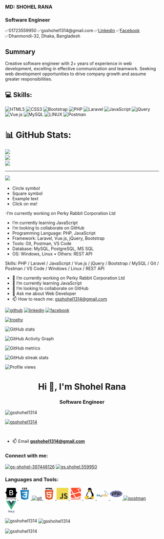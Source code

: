 <h3>MD: SHOHEL RANA</h3>
<h3>Software Engineer</h3>
✅01723559950 ✅gsshohel1314@gmail.com ✅<a href="https://www.linkedin.com/in/gs-shohel-397448126/">Linkedin</a> ✅<a href="https://www.facebook.com/gs.shohel.559950">Facebook</a> ✅Dhanmondi-32, Dhaka, Bangladesh

<br>

<h2>Summary</h2>
Creative software engineer with 2+ years of experience in web development, excelling in effective communication and teamwork. Seeking web development opportunities to drive company growth and assume greater responsibilities.

<br>

## 💻 Skills:
![HTML5](https://img.shields.io/badge/html5-%23E34F26.svg?style=for-the-badge&logo=html5&logoColor=white) ![CSS3](https://img.shields.io/badge/css3-%231572B6.svg?style=for-the-badge&logo=css3&logoColor=white) ![Bootstrap](https://img.shields.io/badge/bootstrap-%23563D7C.svg?style=for-the-badge&logo=bootstrap&logoColor=white) ![PHP](https://img.shields.io/badge/php-%23777BB4.svg?style=for-the-badge&logo=php&logoColor=white) ![Laravel](https://img.shields.io/badge/laravel-%23FF2D20.svg?style=for-the-badge&logo=laravel&logoColor=white) ![JavaScript](https://img.shields.io/badge/javascript-%23323330.svg?style=for-the-badge&logo=javascript&logoColor=%23F7DF1E) ![jQuery](https://img.shields.io/badge/jquery-%230769AD.svg?style=for-the-badge&logo=jquery&logoColor=white) ![Vue.js](https://img.shields.io/badge/vuejs-%2335495e.svg?style=for-the-badge&logo=vuedotjs&logoColor=%234FC08D) ![MySQL](https://img.shields.io/badge/mysql-%2300f.svg?style=for-the-badge&logo=mysql&logoColor=white) ![LINUX](https://img.shields.io/badge/Linux-FCC624?style=for-the-badge&logo=linux&logoColor=black) ![Postman](https://img.shields.io/badge/Postman-FF6C37?style=for-the-badge&logo=postman&logoColor=white)
# 📊 GitHub Stats:
![](https://github-readme-stats.vercel.app/api?username=gsshohel1314&theme=dark&hide_border=false&include_all_commits=false&count_private=false)<br/>
![](https://github-readme-streak-stats.herokuapp.com/?user=gsshohel1314&theme=dark&hide_border=false)<br/>
![](https://github-readme-stats.vercel.app/api/top-langs/?username=gsshohel1314&theme=dark&hide_border=false&include_all_commits=false&count_private=false&layout=compact)

---
[![](https://visitcount.itsvg.in/api?id=gsshohel1314&icon=0&color=0)](https://visitcount.itsvg.in)

<!-- Proudly created with GPRM ( https://gprm.itsvg.in ) -->
<ul>
  <li><span>Circle symbol</span></li>
  <li><span>Square symbol</span></li>
  <li><span>Example text</span></li>
  <li><span id="demo">Click on me!</span></li>
</ul> 

-I’m currently working on Perky Rabbit Corporation Ltd 
- I’m currently learning JavaScript 
- I’m looking to collaborate on GitHub 
- Programming  Language: PHP, JavaScript <br>
- Framework: Laravel, Vue.js, jQuery, Bootstrap
- Tools: Git, Postman, VS Code
- Database: MySQL, PostgreSQL, MS SQL
- OS: Windows, Linux	•	Others: REST API

Skills: PHP / Laravel / JavaScript / Vue.js / jQuery / Bootstrap / MySQL / Git / Postman / VS Code / Windows / Linux / REST API


- 🔭 I’m currently working on Perky Rabbit Corporation Ltd 
- 🌱 I’m currently learning JavaScript 
- 👯 I’m looking to collaborate on GitHub 
- 💬 Ask me about Web Developer 
- 📫 How to reach me: gsshohel1314@gmail.com 


[<img src='https://cdn.jsdelivr.net/npm/simple-icons@3.0.1/icons/github.svg' alt='github' height='40'>](https://github.com/gsshohel1314)  [<img src='https://cdn.jsdelivr.net/npm/simple-icons@3.0.1/icons/linkedin.svg' alt='linkedin' height='40'>](https://www.linkedin.com/in/gs-shohel-397448126/)  [<img src='https://cdn.jsdelivr.net/npm/simple-icons@3.0.1/icons/facebook.svg' alt='facebook' height='40'>](https://www.facebook.com/gs.shohel.559950)  

[![trophy](https://github-profile-trophy.vercel.app/?username=gsshohel1314)](https://github.com/ryo-ma/github-profile-trophy)

![GitHub stats](https://github-readme-stats.vercel.app/api?username=gsshohel1314&show_icons=true)  

![GitHub Activity Graph](https://activity-graph.herokuapp.com/graph?username=gsshohel1314)  

![GitHub metrics](https://metrics.lecoq.io/gsshohel1314)  

![GitHub streak stats](https://streak-stats.demolab.com/?user=gsshohel1314)  

![Profile views](https://gpvc.arturio.dev/gsshohel1314)  



<h1 align="center">Hi 👋, I'm Shohel Rana</h1>
<h3 align="center">Software Engineer</h3>

<p align="left"> <img src="https://komarev.com/ghpvc/?username=gsshohel1314&label=Profile%20views&color=0e75b6&style=flat" alt="gsshohel1314" /> </p>

<p align="left"> <a href="https://github.com/ryo-ma/github-profile-trophy"><img src="https://github-profile-trophy.vercel.app/?username=gsshohel1314" alt="gsshohel1314" /></a> </p>

<p align="left"> <a href="https://twitter.com/" target="blank"><img src="https://img.shields.io/twitter/follow/?logo=twitter&style=for-the-badge" alt="" /></a> </p>

- 📫 Email **gsshohel1314@gmail.com**

<h3 align="left">Connect with me:</h3>
<p align="left">
<a href="https://linkedin.com/in/gs-shohel-397448126" target="blank"><img align="center" src="https://raw.githubusercontent.com/rahuldkjain/github-profile-readme-generator/master/src/images/icons/Social/linked-in-alt.svg" alt="gs-shohel-397448126" height="30" width="40" /></a>
<a href="https://fb.com/gs.shohel.559950" target="blank"><img align="center" src="https://raw.githubusercontent.com/rahuldkjain/github-profile-readme-generator/master/src/images/icons/Social/facebook.svg" alt="gs.shohel.559950" height="30" width="40" /></a>
</p>

<h3 align="left">Languages and Tools:</h3>
<p align="left"> <a href="https://getbootstrap.com" target="_blank" rel="noreferrer"> <img src="https://raw.githubusercontent.com/devicons/devicon/master/icons/bootstrap/bootstrap-plain-wordmark.svg" alt="bootstrap" width="40" height="40"/> </a> <a href="https://www.w3schools.com/css/" target="_blank" rel="noreferrer"> <img src="https://raw.githubusercontent.com/devicons/devicon/master/icons/css3/css3-original-wordmark.svg" alt="css3" width="40" height="40"/> </a> <a href="https://git-scm.com/" target="_blank" rel="noreferrer"> <img src="https://www.vectorlogo.zone/logos/git-scm/git-scm-icon.svg" alt="git" width="40" height="40"/> </a> <a href="https://www.w3.org/html/" target="_blank" rel="noreferrer"> <img src="https://raw.githubusercontent.com/devicons/devicon/master/icons/html5/html5-original-wordmark.svg" alt="html5" width="40" height="40"/> </a> <a href="https://developer.mozilla.org/en-US/docs/Web/JavaScript" target="_blank" rel="noreferrer"> <img src="https://raw.githubusercontent.com/devicons/devicon/master/icons/javascript/javascript-original.svg" alt="javascript" width="40" height="40"/> </a> <a href="https://laravel.com/" target="_blank" rel="noreferrer"> <img src="https://raw.githubusercontent.com/devicons/devicon/master/icons/laravel/laravel-plain-wordmark.svg" alt="laravel" width="40" height="40"/> </a> <a href="https://www.linux.org/" target="_blank" rel="noreferrer"> <img src="https://raw.githubusercontent.com/devicons/devicon/master/icons/linux/linux-original.svg" alt="linux" width="40" height="40"/> </a> <a href="https://www.mysql.com/" target="_blank" rel="noreferrer"> <img src="https://raw.githubusercontent.com/devicons/devicon/master/icons/mysql/mysql-original-wordmark.svg" alt="mysql" width="40" height="40"/> </a> <a href="https://www.php.net" target="_blank" rel="noreferrer"> <img src="https://raw.githubusercontent.com/devicons/devicon/master/icons/php/php-original.svg" alt="php" width="40" height="40"/> </a> <a href="https://postman.com" target="_blank" rel="noreferrer"> <img src="https://www.vectorlogo.zone/logos/getpostman/getpostman-icon.svg" alt="postman" width="40" height="40"/> </a> <a href="https://vuejs.org/" target="_blank" rel="noreferrer"> <img src="https://raw.githubusercontent.com/devicons/devicon/master/icons/vuejs/vuejs-original-wordmark.svg" alt="vuejs" width="40" height="40"/> </a> </p>

<p><img align="left" src="https://github-readme-stats.vercel.app/api/top-langs?username=gsshohel1314&show_icons=true&locale=en&layout=compact" alt="gsshohel1314" /></p>

<p>&nbsp;<img align="center" src="https://github-readme-stats.vercel.app/api?username=gsshohel1314&show_icons=true&locale=en" alt="gsshohel1314" /></p>

<p><img align="center" src="https://github-readme-streak-stats.herokuapp.com/?user=gsshohel1314&" alt="gsshohel1314" /></p>
